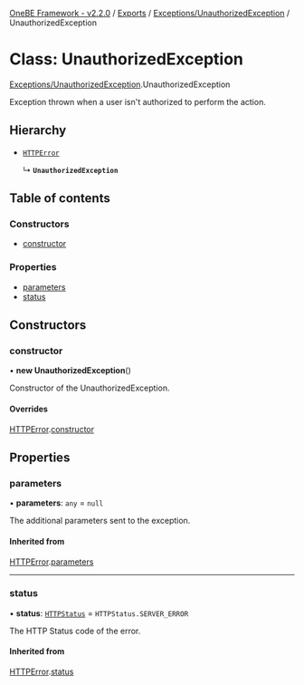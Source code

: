 [OneBE Framework - v2.2.0](../README.md) / [Exports](../modules.md) / [Exceptions/UnauthorizedException](../modules/Exceptions_UnauthorizedException.md) / UnauthorizedException

# Class: UnauthorizedException

[Exceptions/UnauthorizedException](../modules/Exceptions_UnauthorizedException.md).UnauthorizedException

Exception thrown when a user isn't authorized to perform the action.

## Hierarchy

- [`HTTPError`](Exceptions_HTTPError.HTTPError.md)

  ↳ **`UnauthorizedException`**

## Table of contents

### Constructors

- [constructor](Exceptions_UnauthorizedException.UnauthorizedException.md#constructor)

### Properties

- [parameters](Exceptions_UnauthorizedException.UnauthorizedException.md#parameters)
- [status](Exceptions_UnauthorizedException.UnauthorizedException.md#status)

## Constructors

### constructor

• **new UnauthorizedException**()

Constructor of the UnauthorizedException.

#### Overrides

[HTTPError](Exceptions_HTTPError.HTTPError.md).[constructor](Exceptions_HTTPError.HTTPError.md#constructor)

## Properties

### parameters

• **parameters**: `any` = `null`

The additional parameters sent to the exception.

#### Inherited from

[HTTPError](Exceptions_HTTPError.HTTPError.md).[parameters](Exceptions_HTTPError.HTTPError.md#parameters)

___

### status

• **status**: [`HTTPStatus`](../enums/HTTP_HTTPStatus.HTTPStatus.md) = `HTTPStatus.SERVER_ERROR`

The HTTP Status code of the error.

#### Inherited from

[HTTPError](Exceptions_HTTPError.HTTPError.md).[status](Exceptions_HTTPError.HTTPError.md#status)
